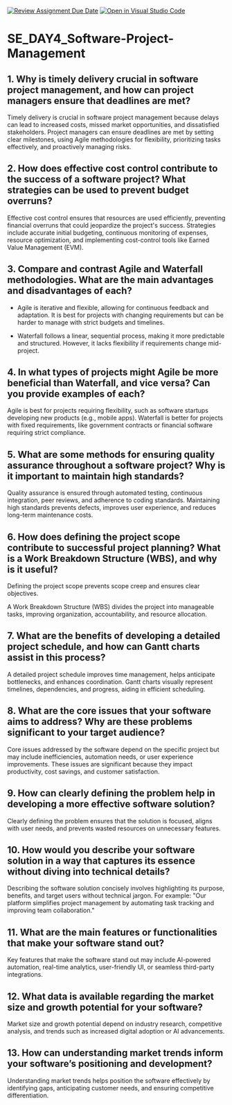 [![Review Assignment Due Date](https://classroom.github.com/assets/deadline-readme-button-22041afd0340ce965d47ae6ef1cefeee28c7c493a6346c4f15d667ab976d596c.svg)](https://classroom.github.com/a/9pw6JKcu)
[![Open in Visual Studio Code](https://classroom.github.com/assets/open-in-vscode-2e0aaae1b6195c2367325f4f02e2d04e9abb55f0b24a779b69b11b9e10269abc.svg)](https://classroom.github.com/online_ide?assignment_repo_id=18438561&assignment_repo_type=AssignmentRepo)
# SE_DAY4_Software-Project-Management
## 1. Why is timely delivery crucial in software project management, and how can project managers ensure that deadlines are met?

Timely delivery is crucial in software project management because delays can lead to increased costs, missed market opportunities, and dissatisfied stakeholders.
Project managers can ensure deadlines are met by setting clear milestones, using Agile methodologies for flexibility, prioritizing tasks effectively, and proactively managing risks.

## 2. How does effective cost control contribute to the success of a software project? What strategies can be used to prevent budget overruns?

Effective cost control ensures that resources are used efficiently, preventing financial overruns that could jeopardize the project's success. Strategies include accurate initial budgeting, continuous monitoring of expenses, resource optimization, and implementing cost-control tools like Earned Value Management (EVM).

## 3. Compare and contrast Agile and Waterfall methodologies. What are the main advantages and disadvantages of each?

* Agile is iterative and flexible, allowing for continuous feedback and adaptation. It is best for projects with changing requirements but can be harder to manage with strict budgets and timelines.
  
* Waterfall follows a linear, sequential process, making it more predictable and structured. However, it lacks flexibility if requirements change mid-project.

## 4. In what types of projects might Agile be more beneficial than Waterfall, and vice versa? Can you provide examples of each?

Agile is best for projects requiring flexibility, such as software startups developing new products (e.g., mobile apps). Waterfall is better for projects with fixed requirements, like government contracts or financial software requiring strict compliance.

## 5. What are some methods for ensuring quality assurance throughout a software project? Why is it important to maintain high standards?

Quality assurance is ensured through automated testing, continuous integration, peer reviews, and adherence to coding standards. Maintaining high standards prevents defects, improves user experience, and reduces long-term maintenance costs.

## 6. How does defining the project scope contribute to successful project planning? What is a Work Breakdown Structure (WBS), and why is it useful?

Defining the project scope prevents scope creep and ensures clear objectives. 

A Work Breakdown Structure (WBS) divides the project into manageable tasks, improving organization, accountability, and resource allocation.

## 7. What are the benefits of developing a detailed project schedule, and how can Gantt charts assist in this process?

A detailed project schedule improves time management, helps anticipate bottlenecks, and enhances coordination. Gantt charts visually represent timelines, dependencies, and progress, aiding in efficient scheduling.

## 8. What are the core issues that your software aims to address? Why are these problems significant to your target audience?

Core issues addressed by the software depend on the specific project but may include inefficiencies, automation needs, or user experience improvements. These issues are significant because they impact productivity, cost savings, and customer satisfaction.

## 9. How can clearly defining the problem help in developing a more effective software solution?

Clearly defining the problem ensures that the solution is focused, aligns with user needs, and prevents wasted resources on unnecessary features.

## 10. How would you describe your software solution in a way that captures its essence without diving into technical details?

Describing the software solution concisely involves highlighting its purpose, benefits, and target users without technical jargon. For example: "Our platform simplifies project management by automating task tracking and improving team collaboration."

## 11. What are the main features or functionalities that make your software stand out?

Key features that make the software stand out may include AI-powered automation, real-time analytics, user-friendly UI, or seamless third-party integrations.

## 12. What data is available regarding the market size and growth potential for your software?

Market size and growth potential depend on industry research, competitive analysis, and trends such as increased digital adoption or AI advancements.

## 13. How can understanding market trends inform your software’s positioning and development?

Understanding market trends helps position the software effectively by identifying gaps, anticipating customer needs, and ensuring competitive differentiation.

